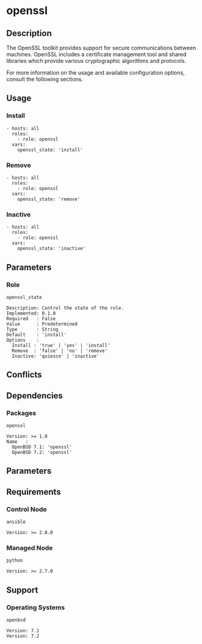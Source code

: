 # openssl

## Description

The OpenSSL toolkit provides support for secure communications between machines.
OpenSSL includes a certificate management tool and shared libraries which
provide various cryptographic algorithms and protocols.

For more information on the usage and available configuration options,
consult the following sections.

## Usage

### Install

```
- hosts: all
  roles:
    - role: openssl
  vars:
    openssl_state: 'install'
```

### Remove

```
- hosts: all
  roles:
    - role: openssl
  vars:
    openssl_state: 'remove'
```

### Inactive

```
- hosts: all
  roles:
    - role: openssl
  vars:
    openssl_state: 'inactive'
```

## Parameters

### Role

`openssl_state`

    Description: Control the state of the role.
    Implemented: 0.1.0
    Required   : False
    Value      : Predetermined
    Type       : String
    Default    : 'install'
    Options    :
      Install : 'true' | 'yes' | 'install'
      Remove  : 'false' | 'no' | 'remove'
      Inactive: 'quiesce' | 'inactive'

## Conflicts

## Dependencies

### Packages

`openssl`

    Version: >= 1.0
    Name   :
      OpenBSD 7.1: 'openssl'
      OpenBSD 7.2: 'openssl'

## Parameters

## Requirements

### Control Node

`ansible`

    Version: >= 2.8.0

### Managed Node

`python`

    Version: >= 2.7.0

## Support

### Operating Systems

`openbsd`

    Version: 7.1
    Version: 7.2
